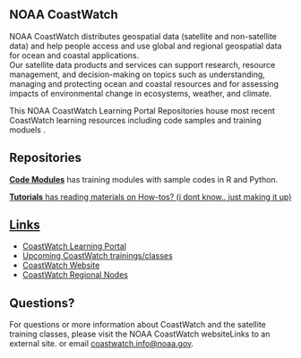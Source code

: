 ## NOAA CoastWatch

NOAA CoastWatch distributes geospatial data (satellite and non-satellite data) and help people access and use global and regional geospatial data for ocean and coastal applications.  
Our satellite data products and services can support research, resource management, and decision-making on topics such as understanding, managing and protecting ocean and coastal resources and for assessing impacts of environmental change in ecosystems, weather, and climate.

This NOAA CoastWatch Learning Portal Repositories house most recent CoastWatch learning resources including code samples and training moduels .

## Repositories
**<a href="https://github.com/noaa-coastwatch/Code-Modules">Code Modules</a>** has training modules with sample codes in R and Python.

**<a href="">Tutorials** has reading materials on How-tos? (i dont know.. just making it up)
## Links
* <a href="https://umd.instructure.com/courses/1336575">CoastWatch Learning Portal</a>
* <a href="https://coastwatch.noaa.gov/cwn/learning-portal.html">Upcoming CoastWatch trainings/classes</a>
* <a href="https://coastwatch.noaa.gov/cwn/index.html">CoastWatch Website</a>
* <a href="https://coastwatch.noaa.gov/cwn/about/coastwatch-nodes.html">CoastWatch Regional Nodes</a>


## Questions?
For questions or more information about CoastWatch and the satellite training classes, please visit the NOAA CoastWatch websiteLinks to an external site. or email coastwatch.info@noaa.gov.
